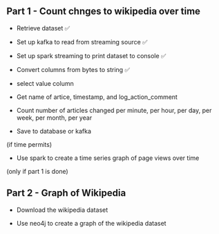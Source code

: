 ## Part 1 - Count chnges to wikipedia over time 

* Retrieve dataset ✅

* Set up kafka to read from streaming source ✅

* Set up spark streaming to print dataset to console ✅

* Convert columns from bytes to string ✅

* select value column

* Get name of artice, timestamp, and log_action_comment

* Count number of articles changed per minute, per hour, per day, per week, per month, per year

* Save to database or kafka 

(if time permits)
* Use spark to create a time series graph of page views over time


(only if part 1 is done)
## Part 2 - Graph of Wikipedia

* Download the wikipedia dataset

* Use neo4j to create a graph of the wikipedia dataset
